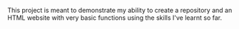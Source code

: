 This project is meant to demonstrate my ability to create a repository and an HTML website with very basic functions using the skills I've learnt so far.
